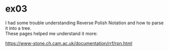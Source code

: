 # ex03

I had some trouble understanding Reverse Polish Notation and how to parse it into a tree.
<br>
These pages helped me understand it more:

https://www-stone.ch.cam.ac.uk/documentation/rrf/rpn.html
